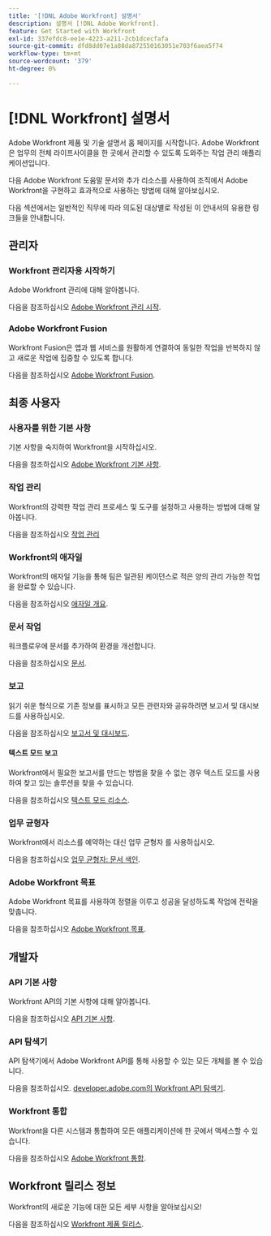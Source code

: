 ```yaml
---
title: '[!DNL Adobe Workfront] 설명서'
description: 설명서 [!DNL Adobe Workfront].
feature: Get Started with Workfront
exl-id: 337efdc8-ee1e-4223-a211-2cb1dcecfafa
source-git-commit: dfd8dd07e1a88da872550163051e703f6aea5f74
workflow-type: tm+mt
source-wordcount: '379'
ht-degree: 0%

---
```


# [!DNL Workfront] 설명서

Adobe Workfront 제품 및 기술 설명서 홈 페이지를 시작합니다. Adobe Workfront은 업무의 전체 라이프사이클을 한 곳에서 관리할 수 있도록 도와주는 작업 관리 애플리케이션입니다.

다음 Adobe Workfront 도움말 문서와 추가 리소스를 사용하여 조직에서 Adobe Workfront을 구현하고 효과적으로 사용하는 방법에 대해 알아보십시오.

다음 섹션에서는 일반적인 직무에 따라 의도된 대상별로 작성된 이 안내서의 유용한 링크들을 안내합니다.

## 관리자

### Workfront 관리자용 시작하기

Adobe Workfront 관리에 대해 알아봅니다.

다음을 참조하십시오 [Adobe Workfront 관리 시작](/help/quicksilver/administration-and-setup/get-started-wf-administration/get-started-with-wf-administration.md).

### Adobe Workfront Fusion

Workfront Fusion은 앱과 웹 서비스를 원활하게 연결하여 동일한 작업을 반복하지 않고 새로운 작업에 집중할 수 있도록 합니다.

다음을 참조하십시오 [Adobe Workfront Fusion](/help/quicksilver/workfront-fusion/workfront-fusion-2.md).

## 최종 사용자

### 사용자를 위한 기본 사항

기본 사항을 숙지하여 Workfront을 시작하십시오.

다음을 참조하십시오 [Adobe Workfront 기본 사항](/help/quicksilver/workfront-basics/workfront-basics.md).

### 작업 관리

Workfront의 강력한 작업 관리 프로세스 및 도구를 설정하고 사용하는 방법에 대해 알아봅니다.

다음을 참조하십시오 [작업 관리](/help/quicksilver/manage-work/manage-work.md)


### Workfront의 애자일

Workfront의 애자일 기능을 통해 팀은 일관된 케이던스로 적은 양의 관리 가능한 작업을 완료할 수 있습니다.

다음을 참조하십시오 [애자일 개요](/help/quicksilver/agile/agile-overview.md).

### 문서 작업

워크플로우에 문서를 추가하여 환경을 개선합니다.

다음을 참조하십시오 [문서](/help/quicksilver/documents/documents-overview.md).

### 보고

읽기 쉬운 형식으로 기존 정보를 표시하고 모든 관련자와 공유하려면 보고서 및 대시보드를 사용하십시오.

다음을 참조하십시오 [보고서 및 대시보드](/help/quicksilver/reports-and-dashboards/reports-and-dashboards-overview.md).

#### 텍스트 모드 보고

Workfront에서 필요한 보고서를 만드는 방법을 찾을 수 없는 경우 텍스트 모드를 사용하여 찾고 있는 솔루션을 찾을 수 있습니다.

다음을 참조하십시오 [텍스트 모드 리소스](/help/quicksilver/reports-and-dashboards/reports/text-mode/text-mode-resources.md).

### 업무 균형자

Workfront에서 리소스를 예약하는 대신 업무 균형자 를 사용하십시오.

다음을 참조하십시오 [업무 균형자: 문서 색인](/help/quicksilver/resource-mgmt/workload-balancer/workload-balancer.md).

### Adobe Workfront 목표

Adobe Workfront 목표를 사용하여 정렬을 이루고 성공을 달성하도록 작업에 전략을 맞춥니다.

다음을 참조하십시오 [Adobe Workfront 목표](/help/quicksilver/workfront-goals/workfront-goals.md).

## 개발자

### API 기본 사항

Workfront API의 기본 사항에 대해 알아봅니다.

다음을 참조하십시오 [API 기본 사항](/help/quicksilver/wf-api/general/api-basics.md).

### API 탐색기

API 탐색기에서 Adobe Workfront API를 통해 사용할 수 있는 모든 개체를 볼 수 있습니다.

다음을 참조하십시오. [developer.adobe.com의 Workfront API 탐색기](https://developer.adobe.com/workfront/api-explorer/).

### Workfront 통합

Workfront을 다른 시스템과 통합하여 모든 애플리케이션에 한 곳에서 액세스할 수 있습니다.

다음을 참조하십시오 [Adobe Workfront 통합](/help/quicksilver/workfront-integrations-and-apps/workfront-integrations.md).

## Workfront 릴리스 정보

Workfront의 새로운 기능에 대한 모든 세부 사항을 알아보십시오!

다음을 참조하십시오 [Workfront 제품 릴리스](/help/quicksilver/product-announcements/product-releases/product-releases.md).